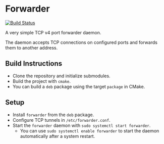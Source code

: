 
# Forwarder

[![Build Status](http://xaws6t1emwa2m5pr.myfritz.net:8080/buildStatus/icon?job=craflin%2Fforwarder%2Fmaster)](http://xaws6t1emwa2m5pr.myfritz.net:8080/job/craflin/job/forwarder/job/master/)

A very simple TCP v4 port forwarder daemon.

The daemon accepts TCP connections on configured ports and forwards them to another address.

## Build Instructions

* Clone the repository and initialize submodules.
* Build the project with `cmake`.
* You can build a `deb` package using the target `package` in CMake.

## Setup

* Install `forwarder` from the `deb` package.
* Configure TCP tunnels in `/etc/forwarder.conf`.
* Start the `forwarder` daemon with `sudo systemctl start forwarder`.
    * You can use `sudo systemctl enable forwarder` to start the daemon automatically after a system restart.
